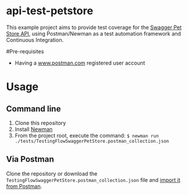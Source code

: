 # api-test-petstore
This example project aims to provide test coverage for the [Swagger Pet Store API](https://petstore.swagger.io/), using Postman/Newman as a test automation framework and Continuous Integration.

#Pre-requisites
- Having a www.postman.com registered user account


# Usage

## Command line
1. Clone this repository
2. Install [Newman](https://github.com/postmanlabs/newman)
3. From the project root, execute the command: `$ newman run ./tests/TestingFlowSwaggerPetStore.postman_collection.json`

## Via Postman
Clone the repository or download the `TestingFlowSwaggerPetStore.postman_collection.json` file and [import it from Postman](https://learning.postman.com/docs/getting-started/importing-and-exporting-data/).

